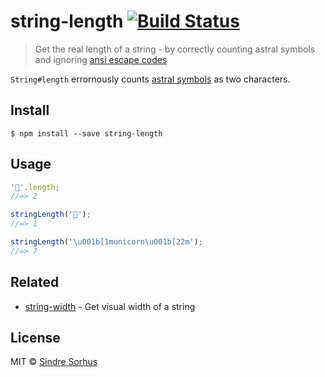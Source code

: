 # string-length [![Build Status](https://travis-ci.org/sindresorhus/string-length.svg?branch=master)](https://travis-ci.org/sindresorhus/string-length)

> Get the real length of a string - by correctly counting astral symbols and ignoring [ansi escape codes](https://github.com/sindresorhus/strip-ansi)

`String#length` errornously counts [astral symbols](https://web.archive.org/web/20150721114550/http://www.tlg.uci.edu/~opoudjis/unicode/unicode_astral.html) as two characters.


## Install

```
$ npm install --save string-length
```


## Usage

```js
'🐴'.length;
//=> 2

stringLength('🐴');
//=> 1

stringLength('\u001b[1municorn\u001b[22m');
//=> 7
```


## Related

- [string-width](https://github.com/sindresorhus/string-width) - Get visual width of a string


## License

MIT © [Sindre Sorhus](http://sindresorhus.com)
